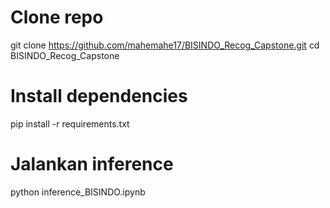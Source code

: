 # Clone repo
git clone https://github.com/mahemahe17/BISINDO_Recog_Capstone.git
cd BISINDO_Recog_Capstone

# Install dependencies
pip install -r requirements.txt

# Jalankan inference
python inference_BISINDO.ipynb

